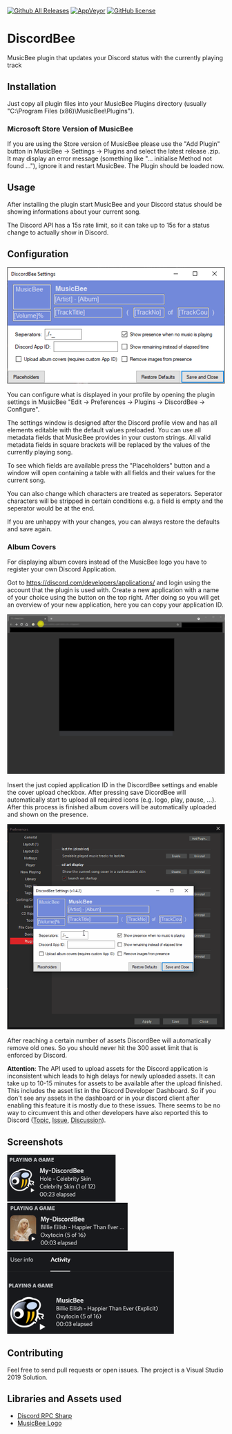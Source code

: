 
[![Github All Releases](https://img.shields.io/github/downloads/sll552/DiscordBee/total.svg)](https://github.com/sll552/DiscordBee/releases)
[![AppVeyor](https://img.shields.io/appveyor/ci/sll552/DiscordBee.svg)](https://ci.appveyor.com/project/sll552/discordbee)
[![GitHub license](https://img.shields.io/github/license/sll552/DiscordBee.svg)](https://github.com/sll552/DiscordBee/blob/master/LICENSE)

# DiscordBee

MusicBee plugin that updates your Discord status with the currently playing track

## Installation

Just copy all plugin files into your MusicBee Plugins directory (usually "C:\Program Files (x86)\MusicBee\Plugins").

### Microsoft Store Version of MusicBee

If you are using the Store version of MusicBee please use the "Add Plugin" button in MusicBee -> Settings -> Plugins and select the latest release .zip. It may display an error message (something like "... initialise Method not found ..."), ignore it and restart MusicBee. The Plugin should be loaded now.

## Usage

After installing the plugin start MusicBee and your Discord status should be showing informations about your current song.

The Discord API has a 15s rate limit, so it can take up to 15s for a status change to actually show in Discord.

## Configuration

![Settings](Screenshots/settings.png)

You can configure what is displayed in your profile by opening the plugin settings in MusicBee "Edit -> Preferences -> Plugins -> DiscordBee -> Configure".

The settings window is designed after the Discord profile view and has all elements editable with the default values preloaded. You can use all metadata fields that MusicBee provides in your custom strings. All valid metadata fields in square brackets will be replaced by the values of the currently playing song.

To see which fields are available press the "Placeholders" button and a window will open containing a table with all fields and their values for the current song.

You can also change which characters are treated as seperators. Seperator characters will be stripped in certain conditions e.g. a field is empty and the seperator would be at the end.

If you are unhappy with your changes, you can always restore the defaults and save again.

### Album Covers

For displaying album covers instead of the MusicBee logo you have to register your own Discord Application.

Got to https://discord.com/developers/applications/ and login using the account that the plugin is used with.
Create a new application with a name of your choice using the button on the top right. After doing so you will get an overview of your new application, here you can copy your application ID.

![Create an application](Screenshots/discordbee_setup_1.gif)

Insert the just copied application ID in the DiscordBee settings and enable the cover upload checkbox. After pressing save DicordBee will automatically start to upload all required icons (e.g. logo, play, pause, ...). After this process is finished album covers will be automatically uploaded and shown on the presence.

![Configure DiscordBee](Screenshots/discordbee_setup_2.gif)

After reaching a certain number of assets DiscordBee will automatically remove old ones. So you should never hit the 300 asset limit that is enforced by Discord.

**Attention**:
The API used to upload assets for the Discord application is inconsistent which leads to high delays for newly uploaded assets. It can take up to 10-15 minutes for assets to be available after the upload finished. This includes the asset list in the Discord Developer Dashboard.
So if you don't see any assets in the dashboard or in your discord client after enabling this feature it is mostly due to these issues. There seems to be no way to circumvent this and other developers have also reported this to Discord ([Topic](https://support.discord.com/hc/en-us/community/posts/360050294314-Assets-not-saving-in-Rich-Presence-tab), [Issue](https://github.com/discord/discord-api-docs/issues/2220), [Discussion](https://github.com/discord/discord-api-docs/discussions/3279)).

## Screenshots

![Small presence](Screenshots/small_presence.png)
![Small presence with album cover](Screenshots/small_presence_cover.png)
![Profile](Screenshots/profile_presence.png)

## Contributing

Feel free to send pull requests or open issues. The project is a Visual Studio 2019 Solution.

## Libraries and Assets used

- [Discord RPC Sharp](https://github.com/Lachee/discord-rpc-csharp)
- [MusicBee Logo](https://ru.wikipedia.org/wiki/%D0%A4%D0%B0%D0%B9%D0%BB:MusicBee_Logo.png)
